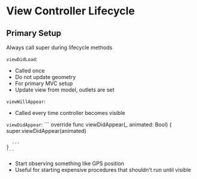 # View Controller Lifecycle

## Primary Setup

Always call super during lifecycle methods

`viewDidLoad`:
  - Called once
  - Do not update geometry
  - For primary MVC setup
  - Update view from model, outlets are set

`viewWillAppear`:
  - Called every time controller becomes visible

`viewDidAppear`:
    ```
    override func viewDidAppear(_ animated: Bool) {
      super.viewDidAppear(animated)

      ...
    }
    ```

  - Start observing something like GPS position
  - Useful for starting expensive procedures that shouldn't run until visible



